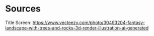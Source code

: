 # Sources

Title Screen: https://www.vecteezy.com/photo/30493204-fantasy-landscape-with-trees-and-rocks-3d-render-illustration-ai-generated
